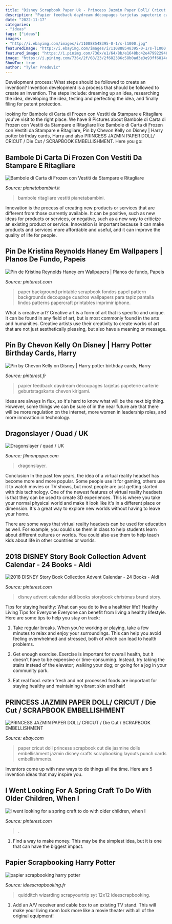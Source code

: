```yaml
---
title: "Disney Scrapbook Paper Uk - Princess Jazmin Paper Doll/ Cricut / Die Cut / Scrapbook Embellishment"
description: "Papier feedback daydream découpages tarjetas papeterie carterie geburtstagskarte chevon kirigami"
date: "2022-11-17"
categories:
- "ideas"
tags: ["ideas"]
images:
- "http://i.ebayimg.com/images/i/110888548395-0-1/s-l1000.jpg"
featuredImage: "http://i.ebayimg.com/images/i/110888548395-0-1/s-l1000.jpg"
featured_image: "https://i.pinimg.com/736x/e1/64/8b/e1648bc42e479922946e5a8d3cd5919f--family-website-senior-crafts.jpg"
image: "https://i.pinimg.com/736x/2f/68/23/2f682386c58b0ad3e3e93ff6814ee0aa.jpg"
ShowToc: true
author: "Tyler Predovic"
---
```



Development process: What steps should be followed to create an invention?
Invention development is a process that should be followed to create an invention. The steps include: dreaming up an idea, researching the idea, developing the idea, testing and perfecting the idea, and finally filing for patent protection.

	

		
looking for Bambole di Carta di Frozen con Vestiti da Stampare e Ritagliare you've visit to the right place. We have 8 Pictures about Bambole di Carta di Frozen con Vestiti da Stampare e Ritagliare like Bambole di Carta di Frozen con Vestiti da Stampare e Ritagliare, Pin by Chevon Kelly on Disney | Harry potter birthday cards, Harry and also PRINCESS JAZMIN PAPER DOLL/ CRICUT / Die Cut / SCRAPBOOK EMBELLISHMENT. Here you go:
		
    
## Bambole Di Carta Di Frozen Con Vestiti Da Stampare E Ritagliare

<img loading=lazy src="https://pianetabambini.it/wp-content/uploads/2015/02/Bambole-Carta-Frozen-16.jpg" onerror="this.onerror=null;this.src='https://tse2.mm.bing.net/th?id=OIP.c_VXLYMdee9SVr3uRDiG3gHaJl&amp;pid=15.1';" alt="Bambole di Carta di Frozen con Vestiti da Stampare e Ritagliare">

_Source: pianetabambini.it_

>bambole ritagliare vestiti pianetabambini. 

	

Innovation is the process of creating new products or services that are different from those currently available. It can be positive, such as new ideas for products or services, or negative, such as a new way to criticize an existing product or service. Innovation is important because it can make products and services more affordable and useful, and it can improve the quality of life for people.

    
## Pin De Kristina Reynolds Haney Em Wallpapers | Planos De Fundo, Papeis

<img loading=lazy src="https://i.pinimg.com/736x/7d/7b/4d/7d7b4d4be49be6c0fc557eb60a68da75.jpg" onerror="this.onerror=null;this.src='https://tse2.mm.bing.net/th?id=OIP.1PmKEJreoANKYAglMrVcygHaLH&amp;pid=15.1';" alt="Pin de Kristina Reynolds Haney em Wallpapers | Planos de fundo, Papeis">

_Source: pinterest.com_

>paper background printable scrapbook fondos papel pattern backgrounds decoupage cuadros wallpapers para tapiz pantalla lindos patterns papercraft printables imprimir iphone. 

	

What is creative art?
Creative art is a form of art that is specific and unique. It can be found in any field of art, but is most commonly found in the arts and humanities. Creative artists use their creativity to create works of art that are not just aesthetically pleasing, but also have a meaning or message.

    
## Pin By Chevon Kelly On Disney | Harry Potter Birthday Cards, Harry

<img loading=lazy src="https://i.pinimg.com/736x/2f/68/23/2f682386c58b0ad3e3e93ff6814ee0aa.jpg" onerror="this.onerror=null;this.src='https://tse2.mm.bing.net/th?id=OIP.VkKm71dKFfuEiLtpEbVlLwHaKX&amp;pid=15.1';" alt="Pin by Chevon Kelly on Disney | Harry potter birthday cards, Harry">

_Source: pinterest.fr_

>papier feedback daydream découpages tarjetas papeterie carterie geburtstagskarte chevon kirigami. 

	

Ideas are always in flux, so it's hard to know what will be the next big thing. However, some things we can be sure of in the near future are that there will be more regulation on the internet, more women in leadership roles, and more innovation in technology.

    
## Dragonslayer / Quad / UK

<img loading=lazy src="https://www.filmonpaper.com/wp-content/uploads/2011/11/Dragonslayer_quad_UK_BrianBysouth-2.jpg" onerror="this.onerror=null;this.src='https://tse3.mm.bing.net/th?id=OIP.GwZLELANborOr6Y2UR2AtgHaEX&amp;pid=15.1';" alt="Dragonslayer / quad / UK">

_Source: filmonpaper.com_

>dragonslayer. 

	

Conclusion
In the past few years, the idea of a virtual reality headset has become more and more popular. Some people use it for gaming, others use it to watch movies or TV shows, but most people are just getting started with this technology. 
One of the newest features of virtual reality headsets is that they can be used to create 3D experiences. This is where you take your normal physical world and make it look like it's in a different place or dimension. It's a great way to explore new worlds without having to leave your home. 

There are some ways that virtual reality headsets can be used for education as well. For example, you could use them in class to help students learn about different cultures or worlds. You could also use them to help teach kids about life in other countries or worlds.

    
## 2018 DISNEY Story Book Collection Advent Calendar - 24 Books - Aldi

<img loading=lazy src="https://i.pinimg.com/736x/1a/c4/a1/1ac4a1e5f875a7e21d65fb74db00b108.jpg" onerror="this.onerror=null;this.src='https://tse2.mm.bing.net/th?id=OIP.-jQXO93sMfvxDL4E-dJh-wHaJ3&amp;pid=15.1';" alt="2018 DISNEY Story Book Collection Advent Calendar - 24 Books - Aldi">

_Source: pinterest.com_

>disney advent calendar aldi books storybook christmas brand story. 

	

Tips for staying healthy: What can you do to live a healthier life?
Healthy Living Tips for Everyone
Everyone can benefit from living a healthy lifestyle. Here are some tips to help you stay on track:

1. Take regular breaks. When you’re working or playing, take a few minutes to relax and enjoy your surroundings. This can help you avoid feeling overwhelmed and stressed, both of which can lead to health problems.

2. Get enough exercise. Exercise is important for overall health, but it doesn’t have to be expensive or time-consuming. Instead, try taking the stairs instead of the elevator; walking your dog; or going for a jog in your community park.

3. Eat real food. eaten fresh and not processed foods are important for staying healthy and maintaining vibrant skin and hair!

    
## PRINCESS JAZMIN PAPER DOLL/ CRICUT / Die Cut / SCRAPBOOK EMBELLISHMENT

<img loading=lazy src="http://i.ebayimg.com/images/i/110888548395-0-1/s-l1000.jpg" onerror="this.onerror=null;this.src='https://tse2.mm.bing.net/th?id=OIP.PQ9DOYfY8Z-Yso_18LJ18AHaJ4&amp;pid=15.1';" alt="PRINCESS JAZMIN PAPER DOLL/ CRICUT / Die Cut / SCRAPBOOK EMBELLISHMENT">

_Source: ebay.com_

>paper cricut doll princess scrapbook cut die jasmine dolls embellishment jazmin disney crafts scrapbooking layouts punch cards embellishments. 

	

Inventors come up with new ways to do things all the time. Here are 5 invention ideas that may inspire you.

    
## I Went Looking For A Spring Craft To Do With Older Children, When I

<img loading=lazy src="https://i.pinimg.com/736x/e1/64/8b/e1648bc42e479922946e5a8d3cd5919f--family-website-senior-crafts.jpg" onerror="this.onerror=null;this.src='https://tse1.mm.bing.net/th?id=OIP.tE9_6vpK6-cxrG23TSrQJAHaJ3&amp;pid=15.1';" alt="I went looking for a spring craft to do with older children, when I">

_Source: pinterest.com_

>. 

	

1) Find a way to make money. This may be the simplest idea, but it is one that can have the biggest impact.

    
## Papier Scrapbooking Harry Potter

<img loading=lazy src="https://www.ideescrapbooking.fr/images/papier-scrapbooking-harry-potter_4.jpg" onerror="this.onerror=null;this.src='https://tse4.mm.bing.net/th?id=OIP.Oehzkwjk0dVB6buO58YdpAHaHa&amp;pid=15.1';" alt="papier scrapbooking harry potter">

_Source: ideescrapbooking.fr_

>quidditch wizarding scrapyourtrip syt 12x12 ideescrapbooking. 

	

1. Add an A/V receiver and cable box to an existing TV stand. This will make your living room look more like a movie theater with all of the original equipment!

